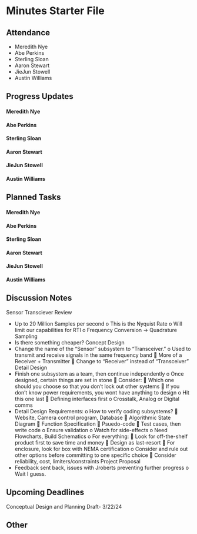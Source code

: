 # Minutes Starter File

## Attendance
   - Meredith Nye
   - Abe Perkins
   - Sterling Sloan
   - Aaron Stewart
   - JieJun Stowell
   - Austin Williams

## Progress Updates
#### Meredith Nye
#### Abe Perkins
#### Sterling Sloan
#### Aaron Stewart
#### JieJun Stowell
#### Austin Williams

## Planned Tasks
#### Meredith Nye
#### Abe Perkins
#### Sterling Sloan
#### Aaron Stewart
#### JieJun Stowell
#### Austin Williams

## Discussion Notes
Sensor Transciever Review
- Up to 20 Million Samples per second
o This is the Nyquist Rate
o Will limit our capabilities for RTI
o Frequency Conversion -> Quadrature Sampling
- Is there something cheaper?
Concept Design
- Change the name of the “Sensor” subsystem to “Transceiver.”
o Used to transmit and receive signals in the same frequency band
 More of a Receiver + Transmitter
 Change to “Receiver” instead of “Transceiver”
Detail Design
- Finish one subsystem as a team, then continue independently
o Once designed, certain things are set in stone
 Consider:
 Which one should you choose so that you don’t lock out other systems
 If you don’t know power requirements, you wont have anything to
design
o Hit this one last
 Defining interfaces first
o Crosstalk, Analog or Digital comms
- Detail Design Requirements:
o How to verify coding subsystems?
 Website, Camera control program, Database
 Algorithmic State Diagram
 Function Specification
 Psuedo-code
 Test cases, then write code
o Ensure validation
o Watch for side-effects
o Need Flowcharts, Build Schematics
o For everything:
 Look for off-the-shelf product first to save time and money
 Design as last-resort
 For enclosure, look for box with NEMA certification
o Consider and rule out other options before committing to one specific choice
 Consider reliability, cost, limiters/constraints
Project Proposal
- Feedback sent back, issues with Jroberts preventing further progress
o Wait I guess. 

## Upcoming Deadlines
Conceptual Design and Planning Draft- 3/22/24

## Other
